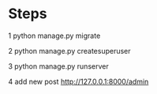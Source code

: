 
# Steps

1 python manage.py migrate


2 python manage.py createsuperuser

3 python manage.py runserver

4 add new post http://127.0.0.1:8000/admin

